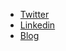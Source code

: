 - [Twitter](https://twitter.com/snamiki1212)
- [Linkedin](https://www.linkedin.com/in/snamiki1212)
- [Blog](https://snamiki1212.com/)


